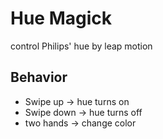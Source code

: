 Hue Magick
==========
control Philips' hue by leap motion

Behavior
--------
* Swipe up -> hue turns on
* Swipe down -> hue turns off
* two hands -> change color
